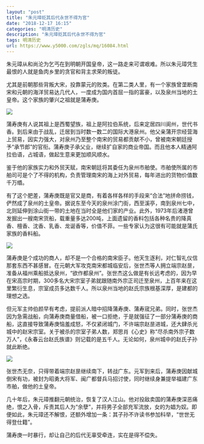 ```yaml
---
layout: "post"
title: "朱元璋贬其后代永世不得为官"
date: "2018-12-17 16:15"
categories: "明清历史"
description: "朱元璋贬其后代永世不得为官"
tags: 明清历史
url: https://www.y5000.com/zgls/mq/16084.html
---
```






朱元璋从和尚沦为乞丐在到明朝开国皇帝，这一路走来可谓艰难。所以朱元璋凭生最恨的人就是鱼肉乡里的贪官和背主求荣的叛徒。

尤其是前朝那些背叛大宋，投靠蒙元的败类。在第二类人里，有一个家族曾垄断南宋和元朝的海洋贸易达几代人，一度成为国内首屈一指的富豪，以及泉州当地的土皇帝。这个家族的肇兴之祖就是蒲寿庚。

![](https://img.y5000.com/uploads/allimg/170306/8-1F30615294C24.jpg)

蒲寿庚有人说其祖上是西蜀望族，祖上是阿拉伯系统，后来定居四川阆州，世代书香。到后来由于战乱，迁居到当时数一数二的国际大港泉州。他父亲蒲开宗经营海上贸易，因实力强大，对泉州乃至整个南宋的贸易都贡献不小，曾被南宋朝廷授予“承节郎”的官衔。蒲寿庚子承父业，继续扩自家的商业帝国。而且他本人精通阿拉伯语，占城语，做起生意来更加顺风顺水。

鉴于他的家族实力和外贸天赋，南宋朝廷将其委任为泉州市舶使。市舶使所属的市舶司可是个了不得的机构，负责管理南宋的海上对外贸易，每年进出的货物价值数千万缗。

有了这个肥差，蒲寿庚既是官又是商，有着各样各样的手段来“合法”地拼命捞钱，俨然成了泉州的土皇帝。据说东至今天的泉州涂门街，西至溪亭，南到泉州七中，北则延伸到涂山街一带的土地在当时全是他们家的产业。此外，1973年后渚港曾发掘出一艘南宋货船，载重量多达200吨，上面遗留的香料包括各种名贵的降真香、檀香、沈香、乳香、龙诞香等，价值不菲。一些专家认为这很有可能就是蒲氏家族的香料船。

![](https://img.y5000.com/uploads/allimg/170306/8-1F306152939E5.jpg)

蒲寿庚是个成功的商人，却不是一个合格的南宋臣子。他天生逐利，对仁智礼仪信那套东西不甚感冒。在元朝大军攻克南宋都城临安后，张世杰等人拥立端宗赵昰，准备从福州乘船抵达泉州，“欲作都泉州”。张世杰这么做是有长远考虑的，因为早在宋高宗时期，300多名大宋宗室子弟就跟随南外宗正司迁至泉州，上百年来在这里繁衍生息，宗室成员多达数千人。所以泉州当地的赵氏宗族根基深厚，是建都的理想之选。

但元军主帅伯颜早有考虑，提前派人暗中招降蒲寿庚、蒲寿宬兄弟。同时，张世杰因为急需战船，向蒲寿庚商量借船，被一口拒绝，于是就强征了一部分蒲寿庚的商船，这直接导致蒲寿庚恼羞成怒，不仅紧闭城门，不许端宗赵昰进城，还大肆杀光城中的赵宋宗室。关于被杀的宗室子弟人数，郑思肖《心史》称“尽杀南外宗子数万人”，《永春云台赵氏族谱》则记载的是五千人。无论如何，泉州城中的赵氏子孙就此断绝。

![](https://img.y5000.com/uploads/allimg/170306/8-1F306152930236.jpg)

张世杰无奈，只得带着端宗赵昰继续南下，转战广东。元军到来后，蒲寿庚因献城倒宋有功，被封为昭勇大将军、闽广都督兵马招讨使，同时继续身兼提举福建广东市舶，做他的土皇帝。

几十年后，朱元璋推翻元朝统治，恢复了汉人江山。他对投敌卖国的蒲寿庚深恶痛绝，恨之入骨，斥责其后人为“余孽”，并将男子全部充军流放，女的为娼为奴。即便如此，朱元璋还不解恨，还额外增加一条：其子孙不许读书参加科举，“世世无得登仕籍”。

蒲寿庚一时暴行，却让自己的后代无辜受牵连，实在是得不偿失。
